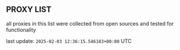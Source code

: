 ## PROXY LIST

all proxies in this list were collected from open sources and tested for functionality

last update: `2025-02-03 12:36:15.546183+00:00` UTC